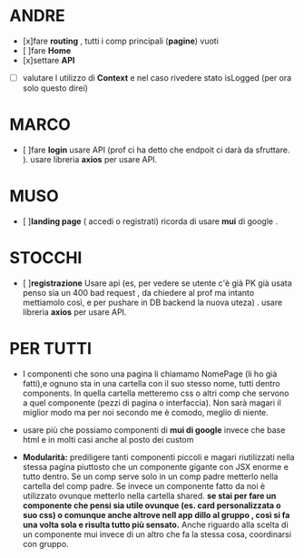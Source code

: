 # ANDRE

- [x]fare **routing** , tutti i comp principali (**pagine**) vuoti
- [ ]fare **Home**
- [x]settare **API**
- [ ] valutare l utilizzo di **Context** e nel caso rivedere stato isLogged (per ora solo questo direi)

# MARCO

- [ ]fare **login** usare API (prof ci ha detto che endpoit ci darà da sfruttare. ). usare libreria **axios** per usare API.

# MUSO

- [ ]**landing page** ( accedi o registrati) ricorda di usare **mui** di google .

# STOCCHI

- [ ]**registrazione** Usare api (es, per vedere se utente c'è già PK già usata penso sia un 400 bad request , da chiedere al prof ma intanto mettiamolo così, e per pushare in DB backend la nuova uteza) . usare libreria **axios** per usare API.

# PER TUTTI

- I componenti che sono una pagina li chiamamo NomePage (li ho già fatti),e ognuno sta in una cartella con il suo stesso nome, tutti dentro components. In quella cartella metteremo css o altri comp che servono a quel componente (pezzi di pagina o interfaccia). Non sarà magari il miglior modo ma per noi secondo me è comodo, meglio di niente.

- usare più che possiamo componenti di **mui di google** invece che base html e in molti casi anche al posto dei custom

- **Modularità:** prediligere tanti componenti piccoli e magari riutilizzati nella stessa pagina piuttosto che un componente gigante con JSX enorme e tutto dentro. Se un comp serve solo in un comp padre metterlo nella cartella del comp padre. Se invece un componente fatto da noi è utilizzato ovunque metterlo nella cartella shared. **se stai per fare un componente che pensi sia utile ovunque (es. card personalizzata o suo css) o comunque anche altrove nell app dillo al gruppo , così si fa una volta sola e risulta tutto più sensato.** Anche riguardo alla scelta di un componente mui invece di un altro che fa la stessa cosa, coordinarsi con gruppo.
